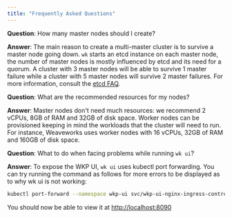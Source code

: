 ```yaml
---
title: "Frequently Asked Questions"
---
```


**Question**: How many master nodes should I create?

**Answer**: The main reason to create a multi-master cluster is to survive a master node going down. `wk` starts an etcd instance on each master node, the number of master nodes is mostly influenced by etcd and its need for a quorum. A cluster with 3 master nodes will be able to survive 1 master failure while a cluster with 5 master nodes will survive 2 master failures. For more information, consult the [etcd FAQ](https://coreos.com/etcd/docs/latest/faq.html).

**Question**: What are the recommended resources for my nodes?

**Answer**: Master nodes don't need much resources: we recommend 2 vCPUs, 8GB of RAM and 32GB of disk space. Worker nodes can be provisioned keeping in mind the workloads that the cluster will need to run. For instance, Weaveworks uses worker nodes with 16 vCPUs, 32GB of RAM and 160GB of disk space.

**Question**: What to do when facing problems while running `wk ui`?

**Answer**: To expose the WKP UI, `wk ui` uses kubectl port forwarding. You can try running the command as follows for more errors to be displayed as to why wk ui is not working:

```bash
kubectl port-forward --namespace wkp-ui svc/wkp-ui-nginx-ingress-controller 8090:80
```

You should now be able to view it at <http://localhost:8090>
